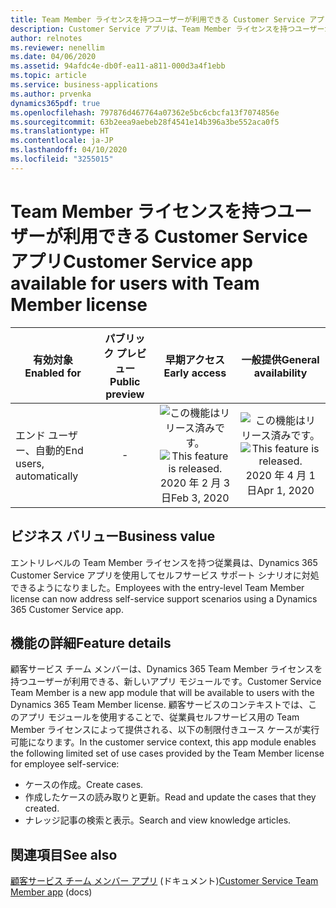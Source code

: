 ```yaml
---
title: Team Member ライセンスを持つユーザーが利用できる Customer Service アプリ
description: Customer Service アプリは、Team Member ライセンスを持つユーザーが利用できるようになりました。
author: relnotes
ms.reviewer: nenellim
ms.date: 04/06/2020
ms.assetid: 94afdc4e-db0f-ea11-a811-000d3a4f1ebb
ms.topic: article
ms.service: business-applications
ms.author: prvenka
dynamics365pdf: true
ms.openlocfilehash: 797876d467764a07362e5bc6cbcfa13f7074856e
ms.sourcegitcommit: 63b2eea9aebeb28f4541e14b396a3be552aca0f5
ms.translationtype: HT
ms.contentlocale: ja-JP
ms.lasthandoff: 04/10/2020
ms.locfileid: "3255015"
---
```

# <a name="customer-service-app-available-for-users-with-team-member-license"></a><span data-ttu-id="4c2ae-103">Team Member ライセンスを持つユーザーが利用できる Customer Service アプリ</span><span class="sxs-lookup"><span data-stu-id="4c2ae-103">Customer Service app available for users with Team Member license</span></span>


| <span data-ttu-id="4c2ae-104">有効対象</span><span class="sxs-lookup"><span data-stu-id="4c2ae-104">Enabled for</span></span>    |  <span data-ttu-id="4c2ae-105">パブリック プレビュー</span><span class="sxs-lookup"><span data-stu-id="4c2ae-105">Public preview</span></span> | <span data-ttu-id="4c2ae-106">早期アクセス</span><span class="sxs-lookup"><span data-stu-id="4c2ae-106">Early access</span></span> | <span data-ttu-id="4c2ae-107">一般提供</span><span class="sxs-lookup"><span data-stu-id="4c2ae-107">General availability</span></span> | 
| ---------- | :----------: |:----------: |:----------: |
|<span data-ttu-id="4c2ae-108">エンド ユーザー、自動的</span><span class="sxs-lookup"><span data-stu-id="4c2ae-108">End users, automatically</span></span>|-|<span data-ttu-id="4c2ae-109">![この機能はリリース済みです。](/dynamics365-release-plan/media/green-checkmark.png "この機能はリリース済みです。")</span><span class="sxs-lookup"><span data-stu-id="4c2ae-109">![This feature is released.](/dynamics365-release-plan/media/green-checkmark.png "This feature is released.")</span></span> <span data-ttu-id="4c2ae-110">2020 年 2 月 3 日</span><span class="sxs-lookup"><span data-stu-id="4c2ae-110">Feb 3, 2020</span></span>| <span data-ttu-id="4c2ae-111">![この機能はリリース済みです。](/dynamics365-release-plan/media/green-checkmark.png "この機能はリリース済みです。")</span><span class="sxs-lookup"><span data-stu-id="4c2ae-111">![This feature is released.](/dynamics365-release-plan/media/green-checkmark.png "This feature is released.")</span></span> <span data-ttu-id="4c2ae-112">2020 年 4 月 1 日</span><span class="sxs-lookup"><span data-stu-id="4c2ae-112">Apr 1, 2020</span></span>|


## <a name="business-value"></a><span data-ttu-id="4c2ae-113">ビジネス バリュー</span><span class="sxs-lookup"><span data-stu-id="4c2ae-113">Business value</span></span>
<!-- bv start -->
<span data-ttu-id="4c2ae-114">エントリレベルの Team Member ライセンスを持つ従業員は、Dynamics 365 Customer Service アプリを使用してセルフサービス サポート シナリオに対処できるようになりました。</span><span class="sxs-lookup"><span data-stu-id="4c2ae-114">Employees with the entry-level Team Member license can now address self-service support scenarios using a Dynamics 365 Customer Service app.</span></span>
<!-- bv end -->



## <a name="feature-details"></a><span data-ttu-id="4c2ae-115">機能の詳細</span><span class="sxs-lookup"><span data-stu-id="4c2ae-115">Feature details</span></span>
<!--feature detail start -->
<span data-ttu-id="4c2ae-116">顧客サービス チーム メンバーは、Dynamics 365 Team Member ライセンスを持つユーザーが利用できる、新しいアプリ モジュールです。</span><span class="sxs-lookup"><span data-stu-id="4c2ae-116">Customer Service Team Member is a new app module that will be available to users with the Dynamics 365 Team Member license.</span></span> <span data-ttu-id="4c2ae-117">顧客サービスのコンテキストでは、このアプリ モジュールを使用することで、従業員セルフサービス用の Team Member ライセンスによって提供される、以下の制限付きユース ケースが実行可能になります。</span><span class="sxs-lookup"><span data-stu-id="4c2ae-117">In the customer service context, this app module enables the following limited set of use cases provided by the Team Member license for employee self-service:</span></span>

- <span data-ttu-id="4c2ae-118">ケースの作成。</span><span class="sxs-lookup"><span data-stu-id="4c2ae-118">Create cases.</span></span>
- <span data-ttu-id="4c2ae-119">作成したケースの読み取りと更新。</span><span class="sxs-lookup"><span data-stu-id="4c2ae-119">Read and update the cases that they created.</span></span>
- <span data-ttu-id="4c2ae-120">ナレッジ記事の検索と表示。</span><span class="sxs-lookup"><span data-stu-id="4c2ae-120">Search and view knowledge articles.</span></span>
<!--feature detail end -->










## <a name="see-also"></a><span data-ttu-id="4c2ae-121">関連項目</span><span class="sxs-lookup"><span data-stu-id="4c2ae-121">See also</span></span>

<!--docs start-->
<span data-ttu-id="4c2ae-122">[顧客サービス チーム メンバー アプリ](https://docs.microsoft.com/dynamics365/customer-service/customer-service-team-member) (ドキュメント)</span><span class="sxs-lookup"><span data-stu-id="4c2ae-122">[Customer Service Team Member app](https://docs.microsoft.com/dynamics365/customer-service/customer-service-team-member) (docs)</span></span>
<!--docs end-->
